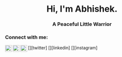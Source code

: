 <h1 align ="center">Hi, I'm Abhishek.</h1>
<h3 align="center">A Peaceful Little Warrior</h3>

### Connect with me:


[<img align="left" alt="abhhishek003 | Twitter"  width="22px" src="https://cdn.jsdelivr.net/npm/simple-icons@v3/icons/twitter.svg" />][twitter]
[<img align="left" alt="abhishek-kumar-62426395 | LinkedIn" width="22px" src="https://cdn.jsdelivr.net/npm/simple-icons@v3/icons/linkedin.svg" />][linkedin]
[<img align="left" alt="abhhishek__ | Instagram" width="22px" src="https://cdn.jsdelivr.net/npm/simple-icons@v3/icons/instagram.svg" />][instagram]

<br />
